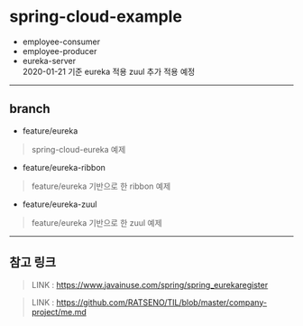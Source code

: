# spring-cloud-example
* employee-consumer  
* employee-producer  
* eureka-server  
2020-01-21 기준 eureka 적용
zuul 추가 적용 예정  

-----------------------------------------------
## branch  
* feature/eureka  
> spring-cloud-eureka 예제  
* feature/eureka-ribbon  
> feature/eureka 기반으로 한 ribbon 예제
* feature/eureka-zuul  
> feature/eureka 기반으로 한 zuul 예제
-----------------------------------------------
## 참고 링크
> LINK : https://www.javainuse.com/spring/spring_eurekaregister  

> LINK : https://github.com/RATSENO/TIL/blob/master/company-project/me.md